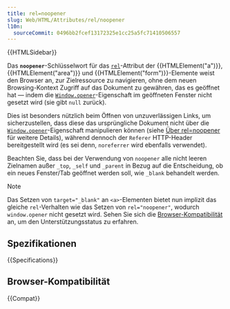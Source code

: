 ```yaml
---
title: rel=noopener
slug: Web/HTML/Attributes/rel/noopener
l10n:
  sourceCommit: 0496bb2fcef13172325e1cc25a5fc71410506557
---
```


{{HTMLSidebar}}

Das **`noopener`**-Schlüsselwort für das [`rel`](/de/docs/Web/HTML/Attributes/rel)-Attribut der {{HTMLElement("a")}}, {{HTMLElement("area")}} und {{HTMLElement("form")}}-Elemente weist den Browser an, zur Zielressource zu navigieren, ohne dem neuen Browsing-Kontext Zugriff auf das Dokument zu gewähren, das es geöffnet hat — indem die [`Window.opener`](/de/docs/Web/API/Window/opener)-Eigenschaft im geöffneten Fenster nicht gesetzt wird (sie gibt `null` zurück).

Dies ist besonders nützlich beim Öffnen von unzuverlässigen Links, um sicherzustellen, dass diese das ursprüngliche Dokument nicht über die [`Window.opener`](/de/docs/Web/API/Window/opener)-Eigenschaft manipulieren können (siehe [Über rel=noopener](https://mathiasbynens.github.io/rel-noopener/) für weitere Details), während dennoch der `Referer` HTTP-Header bereitgestellt wird (es sei denn, `noreferrer` wird ebenfalls verwendet).

Beachten Sie, dass bei der Verwendung von `noopener` alle nicht leeren Zielnamen außer `_top`, `_self` und `_parent` in Bezug auf die Entscheidung, ob ein neues Fenster/Tab geöffnet werden soll, wie `_blank` behandelt werden.

> [!NOTE]
> Das Setzen von `target="_blank"` an `<a>`-Elementen bietet nun implizit das gleiche `rel`-Verhalten wie das Setzen von `rel="noopener"`, wodurch `window.opener` nicht gesetzt wird. Sehen Sie sich die [Browser-Kompatibilität](/de/docs/Web/HTML/Element/a#browser_compatibility) an, um den Unterstützungsstatus zu erfahren.

## Spezifikationen

{{Specifications}}

## Browser-Kompatibilität

{{Compat}}
